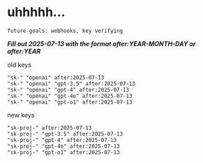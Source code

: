# uhhhhh...

`future goals: webhooks, key verifying`



***Fill out 2025-07-13 with the format after:YEAR-MONTH-DAY or after:YEAR***

old keys
```
"sk-" "openai" after:2025-07-13
"sk-" "openai" "gpt-3.5" after:2025-07-13
"sk-" "openai" "gpt-4" after:2025-07-13
"sk-" "openai" "gpt-4o" after:2025-07-13
"sk-" "openai" "gpt-o1" after:2025-07-13
```

new keys
```
"sk-proj-" after:2025-07-13
"sk-proj-" "gpt-3.5" after:2025-07-13
"sk-proj-" "gpt-4" after:2025-07-13
"sk-proj-" "gpt-4o" after:2025-07-13
"sk-proj-" "gpt-o1" after:2025-07-13
```
